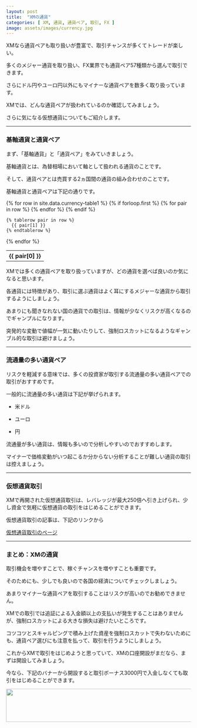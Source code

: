 ```yaml
---
layout: post
title:  "XMの通貨"
categories: [ XM, 通貨, 通貨ペア, 取引, FX ]
image: assets/images/currency.jpg
---
```


XMなら通貨ペアも取り扱いが豊富で、取引チャンスが多くてトレードが楽しい。

多くのメジャー通貨を取り扱い、FX業界でも通貨ペア57種類から選んで取引できます。

さらにドル円やユーロ円以外にもマイナーな通貨ペアを数多く取り扱っています。

XMでは、どんな通貨ペアが扱われているのか確認してみましょう。

さらに気になる仮想通貨についてもご紹介します。

<hr>

### 基軸通貨と通貨ペア


まず、「基軸通貨」と「通貨ペア」をみていきましょう。

基軸通貨とは、為替相場において軸として扱われる通貨のことです。

そして、通貨ペアとは売買する2ヵ国間の通貨の組み合わせのことです。

基軸通貨と通貨ペアは下記の通りです。

<table>
  {% for row in site.data.currency-table1 %}
    {% if forloop.first %}
    <tr>
      {% for pair in row %}
        <th>{{ pair[0] }}</th>
      {% endfor %}
    </tr>
    {% endif %}

    {% tablerow pair in row %}
      {{ pair[1] }}
    {% endtablerow %}
  {% endfor %}
</table>

XMでは多くの通貨ペアを取り扱っていますが、どの通貨を選べば良いのか気になると思います。

各通貨には特徴があり、取引に選ぶ通貨はよく耳にするメジャーな通貨から取引するようにしましょう。

あまりにも聞きなれない国の通貨での取引は、情報が少なくリスクが高くなるのでギャンプルになります。

突発的な変動で値幅が一気に動いたりして、強制ロスカットになるようなギャンブル的な取引は避けましょう。


<hr>

### 流通量の多い通貨ペア

リスクを軽減する意味では、多くの投資家が取引する流通量の多い通貨ペアでの取引がおすすめです。

一般的に流通量の多い通貨は下記が挙げられます。

- 米ドル

- ユーロ

- 円


流通量が多い通貨は、情報も多いので分析しやすいのでおすすめします。

マイナーで価格変動がいつ起こるか分からない分析することが難しい通貨の取引は控えましょう。


<hr>

### 仮想通貨取引

XMで再開された仮想通貨取引は、レバレッジが最大250倍へ引き上げられ、少し資金で気軽に仮想通貨の取引をはじめることができます。

仮想通貨取引の記事は、下記のリンクから

<a href="https://gnidart-mx.github.io/%E4%BB%AE%E6%83%B3%E9%80%9A%E8%B2%A8%E5%8F%96%E5%BC%95/">仮想通貨取引のページ</a>

<hr>


### まとめ：XMの通貨

取引機会を増やすことで、稼ぐチャンスを増やすことも重要です。

そのためにも、少しでも良いので各国の経済についてチェックしましょう。

あまりマイナーな通貨ペアを取引することはリスクが高いのでお勧めできません。

XMでの取引では追証による入金額以上の支払いが発生することはありませんが、強制ロスカットによる大きな損失は避けたいところです。

コツコツとスキャルピングで積み上げた資産を強制ロスカットで失わないためにも、通貨ペア選びにも注意を払って、取引を行うようにしましょう。

これからXMで取引をはじめようと思っていて、XMの口座開設がまだなら、まずは開設してみましょう。

今なら、下記のバナーから開設すると取引ボーナス3000円で入金しなくても取引をはじめることができます。

<a href="https://clicks.affstrack.com/c?m=9257&c=550036" referrerpolicy="no-referrer-when-downgrade"><img src="https://ads.affstrack.com/i/9257?c=550036" width="728" height="90" referrerpolicy="no-referrer-when-downgrade"/></a>

